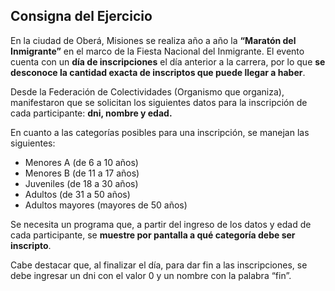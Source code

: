 ## Consigna del Ejercicio
En la ciudad de Oberá, Misiones se realiza año a año la **“Maratón del 
Inmigrante”** en el marco de la Fiesta Nacional del Inmigrante. El evento
cuenta con un **día de inscripciones** el día anterior a la carrera, por 
lo que **se desconoce la cantidad exacta de inscriptos que puede llegar 
a haber**. 

Desde la Federación de Colectividades (Organismo que organiza), manifestaron que se solicitan los siguientes datos para la inscripción de cada participante: **dni, nombre y edad.**

En cuanto a las categorías posibles para una inscripción, se manejan las siguientes:

* Menores A (de 6 a 10 años)
* Menores B (de 11 a 17 años)
* Juveniles (de 18 a 30 años)
* Adultos (de 31 a 50 años)
* Adultos mayores (mayores de 50 años)

Se necesita un programa que, a partir del ingreso de los datos y edad de cada participante, se **muestre por pantalla a qué categoría debe ser inscripto**. 

Cabe destacar que, al finalizar el día, para dar fin a las inscripciones, se debe ingresar un dni con el valor 0 y un nombre con la palabra “fin”.
